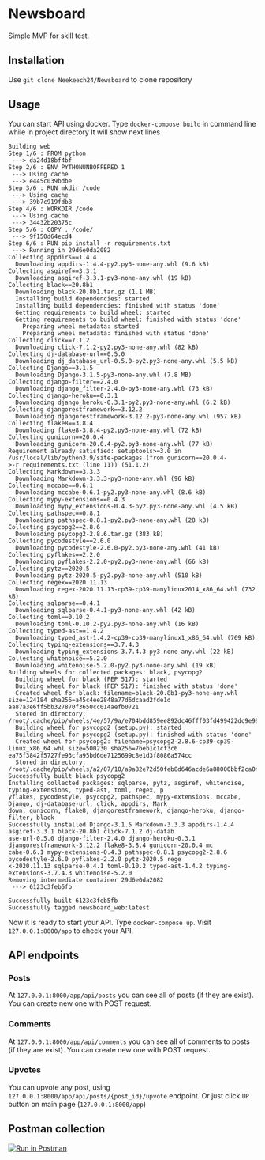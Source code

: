 # Newsboard
Simple MVP for skill test.


## Installation
Use `git clone Neekeech24/Newsboard` to clone repository

## Usage
You can start API using docker.
Type `docker-compose build` in command line while in project directory
It will show next lines
```
Building web
Step 1/6 : FROM python
 ---> da24d18bf4bf
Step 2/6 : ENV PYTHONUNBOFFERED 1
 ---> Using cache
 ---> e445c039bdbe
Step 3/6 : RUN mkdir /code
 ---> Using cache
 ---> 39b7c919fdb8
Step 4/6 : WORKDIR /code
 ---> Using cache
 ---> 34432b20375c
Step 5/6 : COPY . /code/
 ---> 9f150d64ecd4
Step 6/6 : RUN pip install -r requirements.txt
 ---> Running in 29d6e0da2082
Collecting appdirs==1.4.4
  Downloading appdirs-1.4.4-py2.py3-none-any.whl (9.6 kB)
Collecting asgiref==3.3.1
  Downloading asgiref-3.3.1-py3-none-any.whl (19 kB)
Collecting black==20.8b1
  Downloading black-20.8b1.tar.gz (1.1 MB)
  Installing build dependencies: started
  Installing build dependencies: finished with status 'done'
  Getting requirements to build wheel: started
  Getting requirements to build wheel: finished with status 'done'
    Preparing wheel metadata: started
    Preparing wheel metadata: finished with status 'done'
Collecting click==7.1.2
  Downloading click-7.1.2-py2.py3-none-any.whl (82 kB)
Collecting dj-database-url==0.5.0
  Downloading dj_database_url-0.5.0-py2.py3-none-any.whl (5.5 kB)
Collecting Django==3.1.5
  Downloading Django-3.1.5-py3-none-any.whl (7.8 MB)
Collecting django-filter==2.4.0
  Downloading django_filter-2.4.0-py3-none-any.whl (73 kB)
Collecting django-heroku==0.3.1
  Downloading django_heroku-0.3.1-py2.py3-none-any.whl (6.2 kB)
Collecting djangorestframework==3.12.2
  Downloading djangorestframework-3.12.2-py3-none-any.whl (957 kB)
Collecting flake8==3.8.4
  Downloading flake8-3.8.4-py2.py3-none-any.whl (72 kB)
Collecting gunicorn==20.0.4
  Downloading gunicorn-20.0.4-py2.py3-none-any.whl (77 kB)
Requirement already satisfied: setuptools>=3.0 in /usr/local/lib/python3.9/site-packages (from gunicorn==20.0.4-
>-r requirements.txt (line 11)) (51.1.2)
Collecting Markdown==3.3.3
  Downloading Markdown-3.3.3-py3-none-any.whl (96 kB)
Collecting mccabe==0.6.1
  Downloading mccabe-0.6.1-py2.py3-none-any.whl (8.6 kB)
Collecting mypy-extensions==0.4.3
  Downloading mypy_extensions-0.4.3-py2.py3-none-any.whl (4.5 kB)
Collecting pathspec==0.8.1
  Downloading pathspec-0.8.1-py2.py3-none-any.whl (28 kB)
Collecting psycopg2==2.8.6
  Downloading psycopg2-2.8.6.tar.gz (383 kB)
Collecting pycodestyle==2.6.0
  Downloading pycodestyle-2.6.0-py2.py3-none-any.whl (41 kB)
Collecting pyflakes==2.2.0
  Downloading pyflakes-2.2.0-py2.py3-none-any.whl (66 kB)
Collecting pytz==2020.5
  Downloading pytz-2020.5-py2.py3-none-any.whl (510 kB)
Collecting regex==2020.11.13
  Downloading regex-2020.11.13-cp39-cp39-manylinux2014_x86_64.whl (732 kB)
Collecting sqlparse==0.4.1
  Downloading sqlparse-0.4.1-py3-none-any.whl (42 kB)
Collecting toml==0.10.2
  Downloading toml-0.10.2-py2.py3-none-any.whl (16 kB)
Collecting typed-ast==1.4.2
  Downloading typed_ast-1.4.2-cp39-cp39-manylinux1_x86_64.whl (769 kB)
Collecting typing-extensions==3.7.4.3
  Downloading typing_extensions-3.7.4.3-py3-none-any.whl (22 kB)
Collecting whitenoise==5.2.0
  Downloading whitenoise-5.2.0-py2.py3-none-any.whl (19 kB)
Building wheels for collected packages: black, psycopg2
  Building wheel for black (PEP 517): started
  Building wheel for black (PEP 517): finished with status 'done'
  Created wheel for black: filename=black-20.8b1-py3-none-any.whl size=124184 sha256=a45c4ee2848a77d6dcaad2fde1d
aa87a3e6ff5bb327870f3650cc014aefb0721
  Stored in directory: /root/.cache/pip/wheels/4e/57/9a/e704bdd859ee892dc46fff03fd499422dc9e99fd9bd5c446d3
  Building wheel for psycopg2 (setup.py): started
  Building wheel for psycopg2 (setup.py): finished with status 'done'
  Created wheel for psycopg2: filename=psycopg2-2.8.6-cp39-cp39-linux_x86_64.whl size=500230 sha256=7beb1c1cf3c6
ea75f3842f5727fe93cfa95bd6de7125699c8e1d3f8086a574cc
  Stored in directory: /root/.cache/pip/wheels/a2/07/10/a9a82e72d50feb8d646acde6a88000bbf2ca0f82e41aea438a
Successfully built black psycopg2
Installing collected packages: sqlparse, pytz, asgiref, whitenoise, typing-extensions, typed-ast, toml, regex, p
yflakes, pycodestyle, psycopg2, pathspec, mypy-extensions, mccabe, Django, dj-database-url, click, appdirs, Mark
down, gunicorn, flake8, djangorestframework, django-heroku, django-filter, black
Successfully installed Django-3.1.5 Markdown-3.3.3 appdirs-1.4.4 asgiref-3.3.1 black-20.8b1 click-7.1.2 dj-datab
ase-url-0.5.0 django-filter-2.4.0 django-heroku-0.3.1 djangorestframework-3.12.2 flake8-3.8.4 gunicorn-20.0.4 mc
cabe-0.6.1 mypy-extensions-0.4.3 pathspec-0.8.1 psycopg2-2.8.6 pycodestyle-2.6.0 pyflakes-2.2.0 pytz-2020.5 rege
x-2020.11.13 sqlparse-0.4.1 toml-0.10.2 typed-ast-1.4.2 typing-extensions-3.7.4.3 whitenoise-5.2.0
Removing intermediate container 29d6e0da2082
 ---> 6123c3feb5fb

Successfully built 6123c3feb5fb
Successfully tagged newsboard_web:latest
```

Now it is ready to start your API. Type `docker-compose up`.
Visit `127.0.0.1:8000/app` to check your API.


## API endpoints

### Posts
At `127.0.0.1:8000/app/api/posts` you can see all of posts (if they are exist). You can create new one with POST request.

### Comments
At `127.0.0.1:8000/app/api/comments` you can see all of comments to posts (if they are exist). You can create new one with POST request.

### Upvotes
You can upvote any post, using `127.0.0.1:8000/app/api/posts/{post_id}/upvote` endpoint.
Or just click `UP` button on main page (`127.0.0.1:8000/app`)


## Postman collection
[![Run in Postman](https://run.pstmn.io/button.svg)](https://app.getpostman.com/run-collection/4f43a8aecdc962294249)
